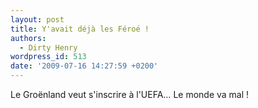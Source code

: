 ```yaml
---
layout: post
title: Y'avait déjà les Féroé !
authors:
  - Dirty Henry
wordpress_id: 513
date: '2009-07-16 14:27:59 +0200'
---
```

Le Groënland veut s'inscrire à l'UEFA… Le monde va mal !
